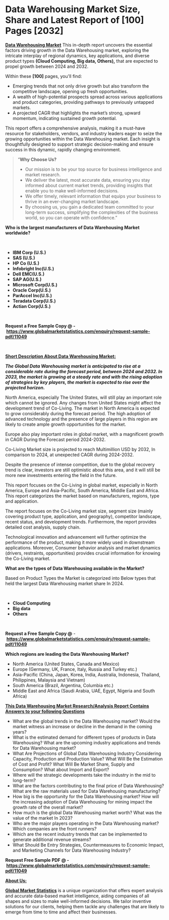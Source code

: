 <h1>Data Warehousing Market Size, Share and Latest Report of [100] Pages [2032]</h1>
<p><a href="https://www.globalmarketstatistics.com/market-reports/data-warehousing-market-11049"><strong>Data Warehousing Market</strong></a> This in-depth report uncovers the essential factors driving growth in the Data Warehousing market, exploring the intricate interplay of regional dynamics, key applications, and diverse product types <strong>(Cloud Computing, Big data, Others),</strong> that are expected to propel growth between 2024 and 2032.</p>
<p>Within these <strong>[100]</strong> pages, you'll find:</p>
<ul>
<li>Emerging trends that not only drive growth but also transform the competitive landscape, opening up fresh opportunities.</li>
<li>A wealth of high-potential prospects spread across various applications and product categories, providing pathways to previously untapped markets.</li>
<li>A projected CAGR that highlights the market&rsquo;s strong, upward momentum, indicating sustained growth potential.</li>
</ul>
<p>This report offers a comprehensive analysis, making it a must-have resource for stakeholders, vendors, and industry leaders eager to seize the growing opportunities within the Data Warehousing market. Each insight is thoughtfully designed to support strategic decision-making and ensure success in this dynamic, rapidly changing environment.</p>
<blockquote class="">
<p>&ldquo;<strong>Why Choose Us? </strong></p>
<ul>
<li>Our mission is to be your top source for business intelligence and market research.</li>
<li>We deliver the latest, most accurate data, ensuring you stay informed about current market trends, providing insights that enable you to make well-informed decisions.</li>
<li>We offer timely, relevant information that equips your business to thrive in an ever-changing market landscape.</li>
<li>By choosing us, you gain a dedicated team committed to your long-term success, simplifying the complexities of the business world, so you can operate with confidence.&rdquo;</li>
</ul>
</blockquote>
<p><strong>Who is the largest manufacturers of Data Warehousing Market worldwide?</strong></p>
<p>&nbsp;</p>
<ul>
<li><strong>IBM Corp (U.S.)</strong></li>
<li><strong>SAS (U.S.)</strong></li>
<li><strong>HP Co (U.S.)</strong></li>
<li><strong>Infobright Inc(U.S.)</strong></li>
<li><strong>Dell EMC(U.S.)</strong></li>
<li><strong>SAP AG(U.S.)</strong></li>
<li><strong>Microsoft Corp(U.S.)</strong></li>
<li><strong>Oracle Corp(U.S.)</strong></li>
<li><strong>ParAccel Inc(U.S.)</strong></li>
<li><strong>Teradata Corp(U.S.)</strong></li>
<li><strong>Actian Corp(U.S.)</strong></li>
</ul>
<p>&nbsp;</p>
<p><strong>Request a Free Sample Copy @ -&nbsp;</strong><a href="https://www.globalmarketstatistics.com/enquiry/request-sample-pdf/11049"><strong>https://www.globalmarketstatistics.com/enquiry/request-sample-pdf/11049</strong></a></p>
<p>&nbsp;</p>
<p><strong><u>Short Description About Data Warehousing Market:</u></strong></p>
<p><strong><em>The Global Data Warehousing market is anticipated to rise at a considerable rate during the forecast period, between 2024 and 2032. In 2023, the market is growing at a steady rate and with the rising adoption of strategies by key players, the market is expected to rise over the projected horizon.</em></strong></p>
<p>North America, especially The United States, will still play an important role which cannot be ignored. Any changes from United States might affect the development trend of Co-Living. The market in North America is expected to grow considerably during the forecast period. The high adoption of advanced technology and the presence of large players in this region are likely to create ample growth opportunities for the market.</p>
<p>Europe also play important roles in global market, with a magnificent growth in CAGR During the Forecast period 2024-2032.</p>
<p>Co-Living Market size is projected to reach Multimillion USD by 2032, In comparison to 2024, at unexpected CAGR during 2024-2032.</p>
<p>Despite the presence of intense competition, due to the global recovery trend is clear, investors are still optimistic about this area, and it will still be more new investments entering the field in the future.</p>
<p>This report focuses on the Co-Living in global market, especially in North America, Europe and Asia-Pacific, South America, Middle East and Africa. This report categorizes the market based on manufacturers, regions, type and application.</p>
<p>The report focuses on the Co-Living market size, segment size (mainly covering product type, application, and geography), competitor landscape, recent status, and development trends. Furthermore, the report provides detailed cost analysis, supply chain.</p>
<p>Technological innovation and advancement will further optimize the performance of the product, making it more widely used in downstream applications. Moreover, Consumer behavior analysis and market dynamics (drivers, restraints, opportunities) provides crucial information for knowing the Co-Living market.</p>
<p><strong>What are the types of Data Warehousing available in the Market?</strong></p>
<p>Based on Product Types the Market is categorized into Below types that held the largest Data Warehousing market share In 2024.</p>
<p>&nbsp;</p>
<ul>
<li><strong>Cloud Computing</strong></li>
<li><strong>Big data</strong></li>
<li><strong>Others</strong></li>
</ul>
<p>&nbsp;</p>
<p><strong>Request a Free Sample Copy @</strong>&nbsp;-&nbsp;<a href="https://www.globalmarketstatistics.com/enquiry/request-sample-pdf/11049"><strong>https://www.globalmarketstatistics.com/enquiry/request-sample-pdf/11049</strong></a></p>
<p><strong>Which regions are leading the Data Warehousing Market?</strong></p>
<ul>
<li>North America (United States, Canada and Mexico)</li>
<li>Europe (Germany, UK, France, Italy, Russia and Turkey etc.)</li>
<li>Asia-Pacific (China, Japan, Korea, India, Australia, Indonesia, Thailand, Philippines, Malaysia and Vietnam)</li>
<li>South America (Brazil, Argentina, Columbia etc.)</li>
<li>Middle East and Africa (Saudi Arabia, UAE, Egypt, Nigeria and South Africa)</li>
</ul>
<p><strong><u>This Data Warehousing Market Research/Analysis Report Contains Answers to your following Questions</u></strong></p>
<ul>
<li>What are the global trends in the Data Warehousing market? Would the market witness an increase or decline in the demand in the coming years?</li>
<li>What is the estimated demand for different types of products in Data Warehousing? What are the upcoming industry applications and trends for Data Warehousing market?</li>
<li>What Are Projections of Global Data Warehousing Industry Considering Capacity, Production and Production Value? What Will Be the Estimation of Cost and Profit? What Will Be Market Share, Supply and Consumption? What about Import and Export?</li>
<li>Where will the strategic developments take the industry in the mid to long-term?</li>
<li>What are the factors contributing to the final price of Data Warehousing? What are the raw materials used for Data Warehousing manufacturing?</li>
<li>How big is the opportunity for the Data Warehousing market? How will the increasing adoption of Data Warehousing for mining impact the growth rate of the overall market?</li>
<li>How much is the global Data Warehousing market worth? What was the value of the market In 2023?</li>
<li>Who are the major players operating in the Data Warehousing market? Which companies are the front runners?</li>
<li>Which are the recent industry trends that can be implemented to generate additional revenue streams?</li>
<li>What Should Be Entry Strategies, Countermeasures to Economic Impact, and Marketing Channels for Data Warehousing Industry?</li>
</ul>
<p><strong>Request Free Sample PDF @ -&nbsp;</strong><a href="https://www.globalmarketstatistics.com/enquiry/request-sample-pdf/11049"><strong>https://www.globalmarketstatistics.com/enquiry/request-sample-pdf/11049</strong></a></p>
<p><strong><u>About Us:</u></strong></p>
<p><a href="https://www.globalmarketstatistics.com/"><strong>Global Market Statistics</strong></a>&nbsp;is a unique organization that offers expert analysis and accurate data-based market intelligence, aiding companies of all shapes and sizes to make well-informed decisions. We tailor inventive solutions for our clients, helping them tackle any challenges that are likely to emerge from time to time and affect their businesses.</p>